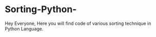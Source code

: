 # Sorting-Python-

Hey Everyone, Here you will find code of various sorting technique in Python Language.
